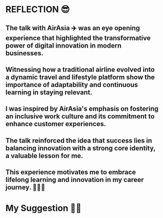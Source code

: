 # REFLECTION 😎
## The talk with AirAsia ✈️ was an eye opening experience that highlighted the transformative power of digital innovation in modern businesses.
## Witnessing how a traditional airline evolved into a dynamic travel and lifestyle platform show the importance of adaptability and continuous learning in staying relevant.
## I was inspired by AirAsia's emphasis on fostering an inclusive work culture and its commitment to enhance customer experiences. 
## The talk reinforced the idea that success lies in balancing innovation with a strong core identity, a valuable lesson for me. 
## This experience motivates me to embrace lifelong learning and innovation in my career journey. 🏃‍♂️‍➡️

# My Suggestion 🧑‍🏫
